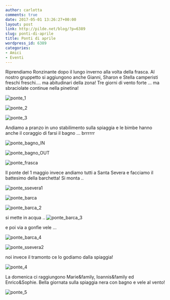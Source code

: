 ```yaml
---
author: carlotta
comments: true
date: 2017-05-01 13:26:27+00:00
layout: post
link: http://pilde.net/blog/?p=6389
slug: ponti-di-aprile
title: Ponti di aprile
wordpress_id: 6389
categories:
- Amici
- Eventi
---
```


Riprendiamo Ronzinante dopo il lungo inverno alla volta della frasca. Al nostro gruppetto si aggiungono anche Gianni, Sharon e Stella camperisti freschi freschi.... ma abitudinari della zona! Tre giorni di vento forte ... ma sbraciolate continue nella pinetina!

![ponte_1](http://pilde.net/blog/wp-content/uploads/2017/05/ponte_1.png)


 ![ponte_2](http://pilde.net/blog/wp-content/uploads/2017/05/ponte_2.png)


 ![ponte_3](http://pilde.net/blog/wp-content/uploads/2017/05/ponte_3.png)




Andiamo a pranzo in uno stabilimento sulla spiaggia e le bimbe hanno anche il coraggio di farsi il bagno ... brrrrrr

![ponte_bagno_IN](http://pilde.net/blog/wp-content/uploads/2017/05/ponte_bagno_IN.jpg)


 ![ponte_bagno_OUT](http://pilde.net/blog/wp-content/uploads/2017/05/ponte_bagno_OUT.jpg)


 ![ponte_frasca](http://pilde.net/blog/wp-content/uploads/2017/05/ponte_frasca.jpg)




Il ponte del 1 maggio invece andiamo tutti a Santa Severa e facciamo il battesimo della barchetta! Si monta ..

![ponte_ssevera1](http://pilde.net/blog/wp-content/uploads/2017/05/ponte_ssevera1.jpg)


 ![ponte_barca](http://pilde.net/blog/wp-content/uploads/2017/05/ponte_barca-1.png)


![ponte_barca_2](http://pilde.net/blog/wp-content/uploads/2017/05/ponte_barca_2.png)




si mette in acqua .. ![ponte_barca_3](http://pilde.net/blog/wp-content/uploads/2017/05/ponte_barca_3.png)




e poi via a gonfie vele ...

![ponte_barca_4](http://pilde.net/blog/wp-content/uploads/2017/05/ponte_barca_4.png)




![ponte_ssevera2](http://pilde.net/blog/wp-content/uploads/2017/05/ponte_ssevera2.jpg)




noi invece il tramonto ce lo godiamo dalla spiaggia!

![ponte_4](http://pilde.net/blog/wp-content/uploads/2017/05/ponte_4.png)




La domenica ci raggiungono Marie&family, Ioannis&family ed Enrico&Sophie. Bella giornata sulla spiaggia nera con bagno e vele al vento!

![ponte_5](http://pilde.net/blog/wp-content/uploads/2017/05/ponte_5.png)



